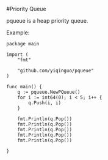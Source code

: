 #Priority Queue

pqueue is a heap priority queue.

Example:
```
package main

import (
	"fmt"

	"github.com/yiqinguo/pqueue"
)

func main() {
	q := pqueue.NewPQueue()
	for i := int64(0); i < 5; i++ {
		q.Push(i, i)
	}

	fmt.Println(q.Pop())
	fmt.Println(q.Pop())
	fmt.Println(q.Pop())
	fmt.Println(q.Pop())
	fmt.Println(q.Pop())

}
```
